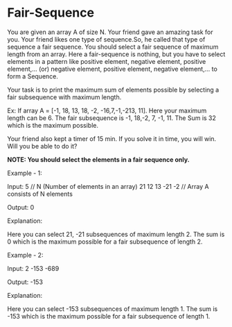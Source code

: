 # Fair-Sequence
You are given an array A of size N. Your friend gave an amazing task for you. Your friend likes one type of sequence.So, he called that type of sequence a fair sequence.  You should select a fair sequence of maximum length from an array.
Here a fair-sequence is nothing, but you have to select elements in a pattern like positive element, negative element, positive element,... 
(or) negative element, positive element, negative element,... to form a Sequence.

Your task is to print the maximum sum of elements
possible by selecting a fair subsequence with maximum length.

Ex: If array A = [-1, 18, 13, 18, -2, -16,7,-1,-213, 11]. Here your maximum length can be 6. 
The fair subsequence is -1, 18,-2, 7, -1, 11. The Sum is 32 which is the maximum possible.

Your friend also kept a timer of 15 min. If you solve it in time, you will win. Will you be able to do it?

<b>NOTE: You should select the elements in a fair sequence only.</b>

Example - 1:

Input:
5   // N (Number of elements in an array) 
21 12 13 -21 -2   // Array A consists of N elements

Output:
0

Explanation:

Here you can select 21, -21 subsequences of maximum length 2.
The sum is 0 which is the maximum possible for a fair subsequence of length 2.


Example - 2:

Input:
2 
-153 -689

Output:
-153

Explanation:

Here you can select -153 subsequences of maximum length 1.
The sum is -153 which is the maximum possible for a fair subsequence of length 1.
